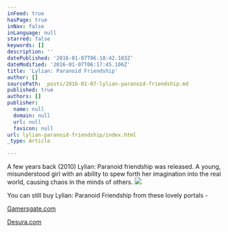 ```yaml
---
inFeed: true
hasPage: true
inNav: false
inLanguage: null
starred: false
keywords: []
description: ''
datePublished: '2016-01-07T06:18:42.103Z'
dateModified: '2016-01-07T06:17:45.106Z'
title: 'Lylian: Paranoid Friendship'
author: []
sourcePath: _posts/2016-01-07-lylian-paranoid-friendship.md
published: true
authors: []
publisher:
  name: null
  domain: null
  url: null
  favicon: null
url: lylian-paranoid-friendship/index.html
_type: Article

---
```

A few years back (2010) Lylian: Paranoid friendship was released. A young, misunderstood girl with an ability to spew forth her imagination into the real world, causing chaos in the minds of others.
![](https://the-grid-user-content.s3-us-west-2.amazonaws.com/f526fcdf-71bf-4ed7-b5b7-7af09b7b6ef6.png)

You can still buy Lylian: Paranoid Friendship from these lovely portals - 

[Gamersgate.com][0]

[Desura.com][1]

[0]: http://www.gamersgate.com/DD-LYLIANE1/lylian-episode-one-paranoid-friendship
[1]: http://www.desura.com/games/lylian-paranoid-friendship